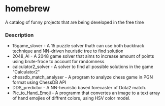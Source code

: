 # homebrew
A catalog of funny projects that are being developed in the free time
### Description
* 15game_slover - A 15 puzzle solver thath can use both backtrack technique and NN-driven heuristic tree to find solution
* 2048_AI - A 2048 game solver that aims to increase amount of points using brute-froce to account for randomness
* calculator2_solver - A solver to find all possible solutions in the game "Calculator2"
* chessdb_match_analyser - A program to analyze chess game in PGN format using ChessDB API
* DDS_predictor - A NN-heuristic based forecaster of Dota2 match.
* Pic_to_Hand_Emoji - A programm that convertes an image to a text array of hand emojies of diffrent colors, using HSV color model.
